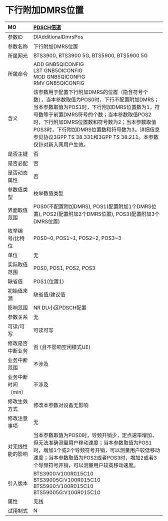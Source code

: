 # 下行附加DMRS位置<table><thread><tr><th align = "left">MO</th><th align = "left"><a href = "index.html#下行附加DMRS位置-8">PDSCH信道</a></td></tr></thread><tbody><tr><td>参数ID</td><td>DlAdditionalDmrsPos</td></tr><tr><td>参数名称</td><td>下行附加DMRS位置</td></tr><tr><td>所属网元</td><td>BTS3900, BTS3900 5G, BTS5900, BTS5900 5G</td></tr><tr><td>所属命令</td><td>ADD GNB5QICONFIG<br>LST GNB5OICONFIG<br>MOD GNB5QICONFIG<br>RMV GNB5QICONFIG</td></tr><tr><td>含义</td><td>该参数用于配置下行附加DMRS的位置（隐含符号个数），当本参数取值为POS0时，下行不配置附加DMRS；当本参数取值为POS1时，下行附加DMRS位置数为1，符号数等于前置DMRS符号的个数；当本参数取值POS2时，下行附加DMRS位置数和符号数为2；当本参数取值POS3时，下行附加DMRS位置数和符号数为3。详细信息参见协议3GPP TS 38.331和3GPP TS 38.211。本参数仅针对新入网用户生效。</td></tr><tr><td>是否主键</td><td>否</td></tr><tr><td>是否必配</td><td>否</td></tr><tr><td>是否动态属性</td><td>否</td></tr><tr><td>参数值类型</td><td>枚举数值类型</td></tr><tr><td>界面取值范围</td><td>POS0(不配置附加DMRS), 
POS1(配置附加1个DMRS位置), POS2(配置附加2个DMRS位置),
POS3(配置附加3个DMRS位置)</td></tr><tr><td>枚举编号/比特位</td><td>POS0~0, POS1~1, POS2~2,
POS3~3</td></tr><tr><td>单位</td><td>无</td></tr><tr><td>实际取值范围</td><td>POS0, POS1, POS2, POS3</td></tr><tr><td>缺省值</td><td>POS1(位置1)</td></tr><tr><td>初始值来源</td><td>缺省值/建议值</td></tr><tr><td>影响范围</td><td>NR DU小区PDSCH配置</td></tr><tr><td>参数关系</td><td>无</td></tr><tr><td>可读/可写</td><td>可读可写</td></tr><tr><td>修改是否中断业务</td><td>否 (且不影响空闲模式UE)</td></tr><tr><td>业务中断范围</td><td>不涉及</td></tr><tr><td>业务中断时间（min）</td><td>不涉及</td></tr><tr><td>修改生效方式</td><td>修改本参数对设备无影响</td></tr><tr><td>修改注意事项</td><td>无</td></tr><tr><td>对无线性能的影响</td><td>当本参数取值为POS0时，导频开销少，定点速率增加，但无法准确测量用户移动速度；当本参数取值为POS1时，增加1个或2个导频符号开销，可以测量用户较低移动速度；当本参数取值为POS2或者POS3时，增加2或者3个导频符号开销，可以测量用户较高移动速度。</td></tr><tr><td>引入版本</td><td>BTS3900:V100R015C10<br>BTS39005G:V100R015C10<br>BTS5900:V100R015C10<br>BTS59005G:V100R015C10</td></tr><tr><td>属性</td><td>无线</td></tr><tr><td>试用制式</td><td>N</td></tr></tbody></table>